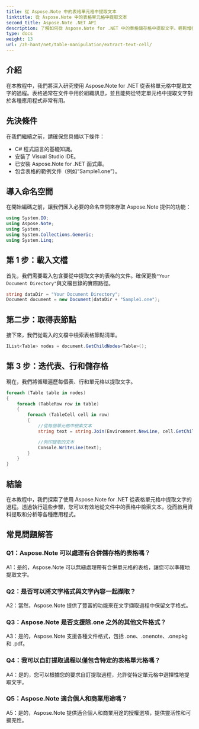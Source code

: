 ```yaml
---
title: 從 Aspose.Note 中的表格單元格中提取文本
linktitle: 從 Aspose.Note 中的表格單元格中提取文本
second_title: Aspose.Note .NET API
description: 了解如何從 Aspose.Note for .NET 中的表格儲存格中提取文字。輕鬆增強您的文件處理能力。
type: docs
weight: 13
url: /zh-hant/net/table-manipulation/extract-text-cell/
---
```

## 介紹

在本教程中，我們將深入研究使用 Aspose.Note for .NET 從表格單元格中提取文字的過程。表格通常在文件中用於組織訊息，並且能夠從特定單元格中提取文字對於各種應用程式非常有用。

## 先決條件

在我們繼續之前，請確保您具備以下條件：

- C# 程式語言的基礎知識。
- 安裝了 Visual Studio IDE。
- 已安裝 Aspose.Note for .NET 函式庫。
- 包含表格的範例文件（例如“Sample1.one”）。

## 導入命名空間

在開始編碼之前，讓我們匯入必要的命名空間來存取 Aspose.Note 提供的功能：

```csharp
using System.IO;
using Aspose.Note;
using System;
using System.Collections.Generic;
using System.Linq;
```

## 第 1 步：載入文檔

首先，我們需要載入包含要從中提取文字的表格的文件。確保更換`"Your Document Directory"`與文檔目錄的實際路徑。

```csharp
string dataDir = "Your Document Directory";
Document document = new Document(dataDir + "Sample1.one");
```

## 第二步：取得表節點

接下來，我們從載入的文檔中檢索表格節點清單。

```csharp
IList<Table> nodes = document.GetChildNodes<Table>();
```

## 第 3 步：迭代表、行和儲存格

現在，我們將循環遍歷每個表、行和單元格以提取文字。

```csharp
foreach (Table table in nodes)
{
    foreach (TableRow row in table)
    {
        foreach (TableCell cell in row)
        {
            //從每個單元格中檢索文本
            string text = string.Join(Environment.NewLine, cell.GetChildNodes<RichText>().Select(e => e.Text)) + Environment.NewLine;

            //列印提取的文本
            Console.WriteLine(text);
        }
    }
}
```

## 結論

在本教程中，我們探索了使用 Aspose.Note for .NET 從表格單元格中提取文字的過程。透過執行這些步驟，您可以有效地從文件中的表格中檢索文本，從而啟用資料提取和分析等各種應用程式。

## 常見問題解答

### Q1：Aspose.Note 可以處理有合併儲存格的表格嗎？

A1：是的，Aspose.Note 可以無縫處理帶有合併單元格的表格，讓您可以準確地提取文字。

### Q2：是否可以將文字格式與文字內容一起擷取？

A2：當然，Aspose.Note 提供了豐富的功能來在文字擷取過程中保留文字格式。

### Q3：Aspose.Note 是否支援除.one 之外的其他文件格式？

A3：是的，Aspose.Note 支援各種文件格式，包括 .one、.onenote、.onepkg 和 .pdf。

### Q4：我可以自訂提取過程以僅包含特定的表格單元格嗎？

A4：是的，您可以根據您的要求自訂提取過程，允許從特定單元格中選擇性地提取文字。

### Q5：Aspose.Note 適合個人和商業用途嗎？

A5：是的，Aspose.Note 提供適合個人和商業用途的授權選項，提供靈活性和可擴充性。